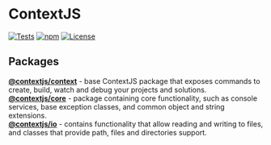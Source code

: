 # ContextJS

[![Tests](https://github.com/contextjs/context/actions/workflows/tests.yaml/badge.svg?branch=main)](https://github.com/contextjs/context/actions/workflows/tests.yaml) 
[![npm](https://badgen.net/npm/v/@contextjs/context)](https://www.npmjs.com/package/@contextjs/context)
[![License](https://badgen.net/static/license/MIT)](https://github.com/contextjs/context/blob/main/LICENSE)

## Packages

**[@contextjs/context](https://github.com/contextjs/context/tree/main/src/context)** - base ContextJS package that exposes commands to create, build, watch and debug your projects and solutions.  
**[@contextjs/core](https://github.com/contextjs/context/tree/main/src/core)** - package containing core functionality, such as console services, base exception classes, and common object and string extensions.  
**[@contextjs/io](https://github.com/contextjs/context/tree/main/src/io)** - contains functionality that allow reading and writing to files, and classes that provide path, files and directories support.